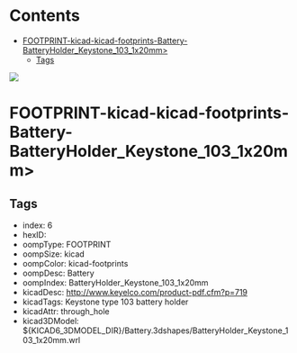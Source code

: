 



Contents
========

* [FOOTPRINT-kicad-kicad-footprints-Battery-BatteryHolder_Keystone_103_1x20mm>](#footprint-kicad-kicad-footprints-battery-batteryholder_keystone_103_1x20mm)
	* [Tags](#tags)
  
![][im]
# FOOTPRINT-kicad-kicad-footprints-Battery-BatteryHolder_Keystone_103_1x20mm>

## Tags

- index: 6
- hexID: 
- oompType: FOOTPRINT
- oompSize: kicad
- oompColor: kicad-footprints
- oompDesc: Battery
- oompIndex: BatteryHolder_Keystone_103_1x20mm
- kicadDesc: http://www.keyelco.com/product-pdf.cfm?p=719
- kicadTags: Keystone type 103 battery holder
- kicadAttr: through_hole
- kicad3DModel: ${KICAD6_3DMODEL_DIR}/Battery.3dshapes/BatteryHolder_Keystone_103_1x20mm.wrl



[im]: image.png
